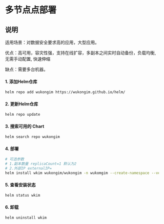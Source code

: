 # 多节点点部署


## 说明

适用场景：对数据安全要求高的应用，大型应用。

优点：高可用，容灾性强，支持在线扩容，多副本之间实时自动备份，负载均衡, 无需手动配置, 快速伸缩

缺点：需要多台机器。


#### 1. 添加Helm仓库
```bash
helm repo add wukongim https://wukongim.github.io/helm/
```

#### 2. 更新Helm仓库
```bash
helm repo update
```

#### 3. 搜索可用的 Chart
```bash
helm search repo wukongim
```

#### 4. 部署
```bash
# 可选参数 
# 1.副本数量 replicaCount=1 默认为2
# 2.外部IP externalIP=
helm install wkim wukongim/wukongim -n wukomgim --create-namespace --version 0.1.0 --set replicaCount=3
```

#### 5. 查看安装状态
```bash
helm status wkim
```


#### 6. 卸载
```bash
helm uninstall wkim
```
